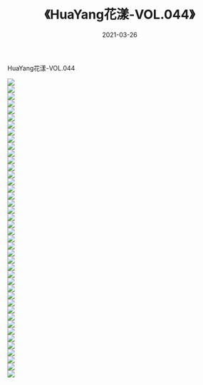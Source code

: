 ﻿---
layout: post
title:  《HuaYang花漾-VOL.044》
date:   2021-03-26
img: http://img.660000.xyz/Sharelink/网络美图/2021/HuaYang花漾-VOL.044/000.jpg
categories: [美女, 清纯, 唯美]
---

HuaYang花漾-VOL.044

  ![](http://img.660000.xyz/Sharelink/网络美图/2021/HuaYang花漾-VOL.044/001.jpg) <br> ![](http://img.660000.xyz/Sharelink/网络美图/2021/HuaYang花漾-VOL.044/002.jpg) <br> ![](http://img.660000.xyz/Sharelink/网络美图/2021/HuaYang花漾-VOL.044/003.jpg) <br> ![](http://img.660000.xyz/Sharelink/网络美图/2021/HuaYang花漾-VOL.044/004.jpg) <br> ![](http://img.660000.xyz/Sharelink/网络美图/2021/HuaYang花漾-VOL.044/005.jpg) <br> ![](http://img.660000.xyz/Sharelink/网络美图/2021/HuaYang花漾-VOL.044/006.jpg) <br> ![](http://img.660000.xyz/Sharelink/网络美图/2021/HuaYang花漾-VOL.044/007.jpg) <br> ![](http://img.660000.xyz/Sharelink/网络美图/2021/HuaYang花漾-VOL.044/008.jpg) <br> ![](http://img.660000.xyz/Sharelink/网络美图/2021/HuaYang花漾-VOL.044/009.jpg) <br> ![](http://img.660000.xyz/Sharelink/网络美图/2021/HuaYang花漾-VOL.044/010.jpg) <br> ![](http://img.660000.xyz/Sharelink/网络美图/2021/HuaYang花漾-VOL.044/011.jpg) <br> ![](http://img.660000.xyz/Sharelink/网络美图/2021/HuaYang花漾-VOL.044/012.jpg) <br> ![](http://img.660000.xyz/Sharelink/网络美图/2021/HuaYang花漾-VOL.044/013.jpg) <br> ![](http://img.660000.xyz/Sharelink/网络美图/2021/HuaYang花漾-VOL.044/014.jpg) <br> ![](http://img.660000.xyz/Sharelink/网络美图/2021/HuaYang花漾-VOL.044/015.jpg) <br> ![](http://img.660000.xyz/Sharelink/网络美图/2021/HuaYang花漾-VOL.044/016.jpg) <br> ![](http://img.660000.xyz/Sharelink/网络美图/2021/HuaYang花漾-VOL.044/017.jpg) <br> ![](http://img.660000.xyz/Sharelink/网络美图/2021/HuaYang花漾-VOL.044/018.jpg) <br> ![](http://img.660000.xyz/Sharelink/网络美图/2021/HuaYang花漾-VOL.044/019.jpg) <br> ![](http://img.660000.xyz/Sharelink/网络美图/2021/HuaYang花漾-VOL.044/020.jpg) <br> ![](http://img.660000.xyz/Sharelink/网络美图/2021/HuaYang花漾-VOL.044/021.jpg) <br> ![](http://img.660000.xyz/Sharelink/网络美图/2021/HuaYang花漾-VOL.044/022.jpg) <br> ![](http://img.660000.xyz/Sharelink/网络美图/2021/HuaYang花漾-VOL.044/023.jpg) <br> ![](http://img.660000.xyz/Sharelink/网络美图/2021/HuaYang花漾-VOL.044/024.jpg) <br> ![](http://img.660000.xyz/Sharelink/网络美图/2021/HuaYang花漾-VOL.044/025.jpg) <br> ![](http://img.660000.xyz/Sharelink/网络美图/2021/HuaYang花漾-VOL.044/026.jpg) <br> ![](http://img.660000.xyz/Sharelink/网络美图/2021/HuaYang花漾-VOL.044/027.jpg) <br> ![](http://img.660000.xyz/Sharelink/网络美图/2021/HuaYang花漾-VOL.044/028.jpg) <br> ![](http://img.660000.xyz/Sharelink/网络美图/2021/HuaYang花漾-VOL.044/029.jpg) <br> ![](http://img.660000.xyz/Sharelink/网络美图/2021/HuaYang花漾-VOL.044/030.jpg) <br> ![](http://img.660000.xyz/Sharelink/网络美图/2021/HuaYang花漾-VOL.044/031.jpg) <br> ![](http://img.660000.xyz/Sharelink/网络美图/2021/HuaYang花漾-VOL.044/032.jpg) <br> ![](http://img.660000.xyz/Sharelink/网络美图/2021/HuaYang花漾-VOL.044/033.jpg) <br> ![](http://img.660000.xyz/Sharelink/网络美图/2021/HuaYang花漾-VOL.044/034.jpg) <br> ![](http://img.660000.xyz/Sharelink/网络美图/2021/HuaYang花漾-VOL.044/035.jpg) <br> ![](http://img.660000.xyz/Sharelink/网络美图/2021/HuaYang花漾-VOL.044/036.jpg) <br> ![](http://img.660000.xyz/Sharelink/网络美图/2021/HuaYang花漾-VOL.044/037.jpg) <br> ![](http://img.660000.xyz/Sharelink/网络美图/2021/HuaYang花漾-VOL.044/038.jpg) <br> ![](http://img.660000.xyz/Sharelink/网络美图/2021/HuaYang花漾-VOL.044/039.jpg) <br> ![](http://img.660000.xyz/Sharelink/网络美图/2021/HuaYang花漾-VOL.044/040.jpg) <br> ![](http://img.660000.xyz/Sharelink/网络美图/2021/HuaYang花漾-VOL.044/041.jpg) <br> ![](http://img.660000.xyz/Sharelink/网络美图/2021/HuaYang花漾-VOL.044/042.jpg) <br>
